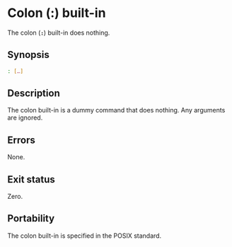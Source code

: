 # Colon (:) built-in

The colon (**`:`**) built-in does nothing.

## Synopsis

```sh
: […]
```

## Description

The colon built-in is a dummy command that does nothing.
Any arguments are ignored.

## Errors

None.

## Exit status

Zero.

## Portability

The colon built-in is specified in the POSIX standard.
